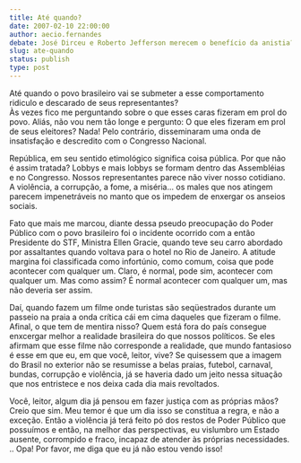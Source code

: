 ```yaml
---
title: Até quando?
date: 2007-02-10 22:00:00
author: aecio.fernandes
debate: José Dirceu e Roberto Jefferson merecem o benefício da anistia?
slug: ate-quando
status: publish 
type: post
---
```


Até quando o povo brasileiro vai se submeter a esse comportamento ridiculo e descarado de seus representantes?   
Às vezes fico me perguntando sobre o que esses caras fizeram em prol do povo. Aliás, não vou nem tão longe e pergunto: O que eles fizeram em prol de seus eleitores? Nada! Pelo contrário, disseminaram uma onda de insatisfação e descredito com o Congresso Nacional.  
  
República, em seu sentido etimológico significa coisa pública. Por que não é assim tratada? Lobbys e mais lobbys se formam dentro das Assembléias e no Congresso. Nossos representantes parece não viver nosso cotidiano. A violência, a corrupção, a fome, a miséria... os males que nos atingem parecem impenetráveis no manto que os impedem de enxergar os anseios sociais.  
   
Fato que mais me marcou, diante dessa pseudo preocupação do Poder Público com o povo brasileiro foi o incidente ocorrido com a então Presidente do STF, Ministra Ellen Gracie, quando teve seu carro abordado por assaltantes quando voltava para o hotel no Rio de Janeiro. A atitude margina foi classificada como infortúnio, como comum, coisa que pode acontecer com qualquer um. Claro, é normal, pode sim, acontecer com qualquer um. Mas como assim? É normal acontecer com qualquer um, mas não deveria ser assim.  
   
Daí, quando fazem um filme onde turistas são seqüestrados durante um passeio na praia a onda crítica cái em cima daqueles que fizeram o filme. Afinal, o que tem de mentira nisso? Quem está fora do país consegue enxcergar melhor a realidade brasileira do que nossos políticos. Se eles afirmam que esse filme não corresponde a realidade, que mundo fantasioso é esse em que eu, em que você, leitor, vive? Se quisessem que a imagem do Brasil no exterior não se resumisse a belas praias, futebol, carnaval, bundas, corrupção e violência, já se haveria dado um jeito nessa situação que nos entristece e nos deixa cada dia mais revoltados.  
  
Você, leitor, algum dia já pensou em fazer justiça com as próprias mãos? Creio que sim. Meu temor é que um dia isso se constitua a regra, e não a exceção. Então a violência já terá feito pó dos restos de Poder Público que possuímos e então, na melhor das perspectivas, eu vislumbro um Estado ausente, corrompido e fraco, incapaz de atender às próprias necessidades. .. Opa! Por favor, me diga que eu já não estou vendo isso!

